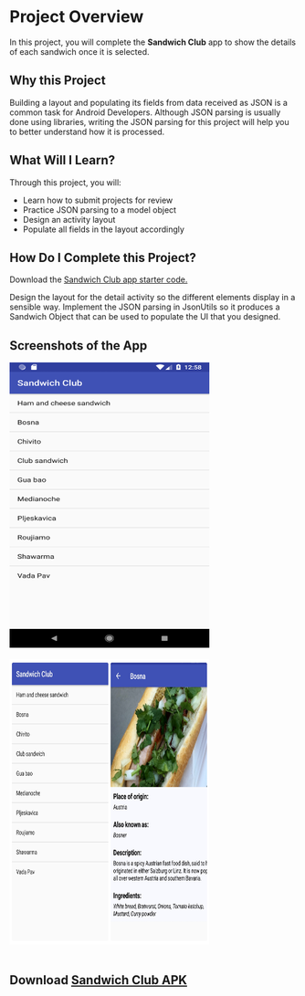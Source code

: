 # Project Overview
In this project, you will complete the **Sandwich Club** app to
show the details of each sandwich once it is selected.

## Why this Project

Building a layout and populating its fields from data received as JSON
is a common task for Android Developers. Although JSON parsing is usually
done using libraries, writing the JSON parsing for  this project will
help you to better understand how it is processed.

## What Will I Learn?
Through this project, you will:
- Learn how to submit projects for review
- Practice JSON parsing to a model object
- Design an activity layout
- Populate all fields in the layout accordingly

## How Do I Complete this Project?
Download the [Sandwich Club app starter code.](https://github.com/udacity/sandwich-club-starter-code)

Design the layout for the detail activity so the different elements
display in a sensible way. Implement the JSON parsing in JsonUtils so it
produces a Sandwich Object that can be used to populate the UI that you designed.

## Screenshots of the App
<img src="https://github.com/Al3xSav/sandwich-club/blob/master/screenshots/Screenshot_1538758702.png?raw=true" height="500" width="350" /><br/><br/>
<img src="https://github.com/Al3xSav/sandwich-club/blob/master/screenshots/pixlr_20180903134849183.jpg?raw=true" height="500" width="350" /><br/><br/>

## Download <a href="https://github.com/Al3xSav/sandwich-club/blob/master/screenshots/sandwichclub.apk?raw=true">Sandwich Club APK</a>
